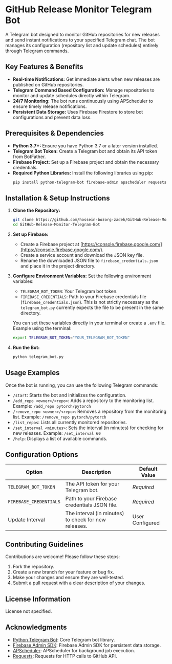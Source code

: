 # GitHub Release Monitor Telegram Bot

A Telegram bot designed to monitor GitHub repositories for new releases and send instant notifications to your specified Telegram chat. The bot manages its configuration (repository list and update schedules) entirely through Telegram commands.

## Key Features & Benefits

*   **Real-time Notifications:** Get immediate alerts when new releases are published on GitHub repositories.
*   **Telegram Command Based Configuration:** Manage repositories to monitor and update schedules directly within Telegram.
*   **24/7 Monitoring:** The bot runs continuously using APScheduler to ensure timely release notifications.
*   **Persistent Data Storage:** Uses Firebase Firestore to store bot configurations and prevent data loss.

## Prerequisites & Dependencies

*   **Python 3.7+:** Ensure you have Python 3.7 or a later version installed.
*   **Telegram Bot Token:** Create a Telegram bot and obtain its API token from BotFather.
*   **Firebase Project:** Set up a Firebase project and obtain the necessary credentials.
*   **Required Python Libraries:** Install the following libraries using pip:
    ```bash
    pip install python-telegram-bot firebase-admin apscheduler requests
    ```

## Installation & Setup Instructions

1.  **Clone the Repository:**
    ```bash
    git clone https://github.com/hossein-bozorg-zadeh/GitHub-Release-Monitor-Telegram-Bot.git
    cd GitHub-Release-Monitor-Telegram-Bot
    ```

2.  **Set up Firebase:**
    *   Create a Firebase project at [https://console.firebase.google.com/](https://console.firebase.google.com/).
    *   Create a service account and download the JSON key file.
    *   Rename the downloaded JSON file to `firebase_credentials.json` and place it in the project directory.

3.  **Configure Environment Variables:**
    Set the following environment variables:

    *   `TELEGRAM_BOT_TOKEN`: Your Telegram bot token.
    *   `FIREBASE_CREDENTIALS`: Path to your Firebase credentials file (`firebase_credentials.json`). This is not strictly necessary as the `telegram_bot.py` currently expects the file to be present in the same directory.

    You can set these variables directly in your terminal or create a `.env` file. Example using the terminal:

    ```bash
    export TELEGRAM_BOT_TOKEN="YOUR_TELEGRAM_BOT_TOKEN"
    ```

4.  **Run the Bot:**
    ```bash
    python telegram_bot.py
    ```

## Usage Examples

Once the bot is running, you can use the following Telegram commands:

*   `/start`: Starts the bot and initializes the configuration.
*   `/add_repo <owner>/<repo>`: Adds a repository to the monitoring list. Example: `/add_repo pytorch/pytorch`
*   `/remove_repo <owner>/<repo>`: Removes a repository from the monitoring list. Example: `/remove_repo pytorch/pytorch`
*   `/list_repos`: Lists all currently monitored repositories.
*   `/set_interval <minutes>`: Sets the interval (in minutes) for checking for new releases.  Example: `/set_interval 60`
*   `/help`: Displays a list of available commands.

## Configuration Options

| Option          | Description                                        | Default Value |
| --------------- | -------------------------------------------------- | ------------- |
| `TELEGRAM_BOT_TOKEN` | The API token for your Telegram bot.              | *Required*    |
| `FIREBASE_CREDENTIALS` | Path to your Firebase credentials JSON file.  | *Required*    |
| Update Interval  | The interval (in minutes) to check for new releases. | User Configured |

## Contributing Guidelines

Contributions are welcome! Please follow these steps:

1.  Fork the repository.
2.  Create a new branch for your feature or bug fix.
3.  Make your changes and ensure they are well-tested.
4.  Submit a pull request with a clear description of your changes.

## License Information

License not specified.

## Acknowledgments

*   [Python Telegram Bot](https://github.com/python-telegram-bot/python-telegram-bot): Core Telegram bot library.
*   [Firebase Admin SDK](https://firebase.google.com/docs/admin/setup): Firebase Admin SDK for persistent data storage.
*   [APScheduler](https://apscheduler.readthedocs.io/en/3.x/): APScheduler for background job execution.
*   [Requests](https://requests.readthedocs.io/en/latest/): Requests for HTTP calls to GitHub API.

